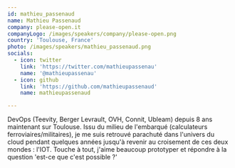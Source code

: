 ```yaml
---
id: mathieu_passenaud
name: Mathieu Passenaud
company: please-open.it
companyLogo: /images/speakers/company/please-open.png
country: 'Toulouse, France'
photo: /images/speakers/mathieu_passenaud.png
socials:
  - icon: twitter
    link: 'https://twitter.com/mathieupassenau'
    name: '@mathieupassenau'
  - icon: github
    link: 'https://github.com/mathieupassenaud'
    name: mathieupassenaud

---
```


DevOps (Teevity, Berger Levrault, OVH, Connit, Ubleam) depuis 8 ans maintenant sur Toulouse. Issu du milieu de l'embarqué (calculateurs ferroviaires/militaires), je me suis retrouvé parachuté dans l'univers du cloud pendant quelques années jusqu'à revenir au croisement de ces deux mondes : l'IOT. Touche à tout, j'aime beaucoup prototyper et répondre à la question 'est-ce que c'est possible ?'
